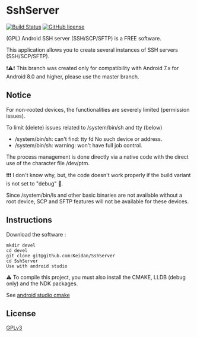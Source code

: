 # SshServer 
[![Build Status](https://img.shields.io/travis/Keidan/SshServer/master.svg?style=plastic)](https://travis-ci.org/Keidan/SshServer)
[![GitHub license](https://img.shields.io/github/license/Keidan/SshServer.svg?style=plastic)](https://github.com/Keidan/SshServer/blob/master/license.txt)



(GPL) Android SSH server (SSH/SCP/SFTP) is a FREE software.

This application allows you to create several instances of SSH servers (SSH/SCP/SFTP).

:exclamation::warning::exclamation: This branch was created only for compatibility with Android 7.x for Android 8.0 and higher, please use the master branch.

## Notice

For non-rooted devices, the functionalities are severely limited (permission issues).

To limit (delete) issues related to /system/bin/sh and tty (below)

* /system/bin/sh: can't find: tty fd No such device or address.
* /system/bin/sh: warning: won't have full job control.

The process management is done directly via a native code with the direct use of the character file /dev/ptm.


:exclamation::exclamation::exclamation: I don't know why, but, the code doesn't work properly if the build variant is not set to "debug" :anger:.

Since /system/bin/ls and other basic binaries are not available without a root device, 
SCP and SFTP features will not be available for these devices.



## Instructions


Download the software :

	mkdir devel
	cd devel
	git clone git@github.com:Keidan/SshServer
	cd SshServer
 	Use with android studio

	
:warning: To compile this project, you must also install the CMAKE, LLDB (debug only) and the NDK packages.

See [android studio cmake](https://codelabs.developers.google.com/codelabs/android-studio-cmake)


## License

[GPLv3](https://github.com/Keidan/SshServer/blob/master/license.txt)
